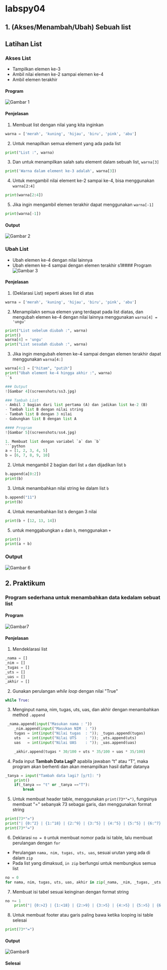 # labspy04
## 1. (Akses/Menambah/Ubah) Sebuah list
## Latihan List

### Akses List
- Tampilkan elemen ke-3
- Ambil nilai elemen ke-2 sampai elemen ke-4
- Ambil elemen terakhir

#### Program
![Gambar 1](screenshots/ss1.jpg)

#### Penjelasan
1. Membuat list dengan nilai yang kita inginkan
```python
warna = ['merah', 'kuning', 'hijau', 'biru', 'pink', 'abu']
```

2. Untuk menapilkan semua element yang ada pada list
```python
print("List :", warna)
```

3. Dan untuk menampilkan salah satu element dalam sebuah list, `warna[3]`
```python
print('Warna dalam element ke-3 adalah', warna[3])
```

4. Untuk mengambil nilai element ke-2 sampai ke-4, bisa menggunakan `warna[2:4]`
```python
print(warna[2:4])
```

5. Jika ingin mengambil elemen terakhir dapat menggunakan `warna[-1]`
```python
print(warna[-1])
```

#### Output
![Gambar 2](screenshots/sss1.jpg)

###  Ubah List
- Ubah elemen ke-4 dengan nilai lainnya
- Ubah elemen ke-4 sampai dengan elemen terakhir
s1#### Program
![Gambar 3](screenshots/ss2.jpg)

#### Penjelasan
1. (Deklarasi List) seperti akses list di atas
```python
warna = ['merah', 'kuning', 'hijau', 'biru', 'pink', 'abu']
```

2. Menampilakn semua elemen yang terdapat pada list diatas, dan mengubah elemen ke-4 dengan nilai lainnya menggunakan `warna[4] = 'ungu'`
```python
print("List sebelum diubah :", warna)
print()
warna[4] = 'ungu'
print("List sesudah diubah :", warna)
```

3. Jika ingin mengubah elemen ke-4 sampai dengan elemen terakhir dapat menggunakan `warna[4:]`
```python
warna[4:] = ["hitam", "putih"]
print("Ubah element ke-4 hingga akhir :", warna)
``s

### Output
![Gambar 4](screenshots/ss3.jpg)

### Tambah List
- Ambil 2 bagian dari list pertama (A) dan jadikan list ke-2 (B)
- Tambah list B dengan nilai string
- Tambah list B dengan 3 nilai
- Gabungkan list B dengan list A

#### Program
![Gambar 5](screenshots/ss4.jpg)

1. Membuat list dengan variabel `a` dan `b`
```python
a = [1, 2, 3, 4, 5]
b = [6, 7, 8, 9, 10]
```

2.  Untuk mengambil 2 bagian dari list `a`  dan dijadikan list  `b`
```python
b.append(a[0:2])
print(b)
```

3. Untuk menambahkan nilai string ke dalam list `b`
```python
b.append("11")
print(b)
```

4. Untuk menambahkan list  `b` dengan 3 nilai
```python
print(b + [12, 13, 14])
```

5. untuk menggabungkan `a` dan `b`, menggunakan `+`
```python
print()
print(a + b)
```

### Output
![Gambar 6 ](screenshots/ss5.jpg)



## 2. Praktikum
### Program sederhana untuk menambahkan data kedalam sebuat list 
#### Program
![Gambar7](screenshots/ss6.jpg)

#### Penjelasan
1. Mendeklarasi list
```python
_nama = []
_nim = []
_tugas = []
_uts = []
_uas = []
_akhir = []
```

2. Gunakan perulangan _while loop_ dengan nilai "True"
```python
while True:
```

3. Menginput nama, nim, tugas, uts, uas, dan akhir dengan menambahkan method `.append`
```python
 _nama.append(input("Masukan nama : "))
    _nim.append(input("Masukan NIM  : "))
    tugas = int(input("Nilai tugas  : ")); _tugas.append(tugas)
    uts   = int(input("Nilai UTS    : ")); _uts.append(uts)
    uas   = int(input("Nilai UAS    : ")); _uas.append(uas)

    _akhir.append(tugas * 30/100 + uts * 35/100 + uas * 35/100)
```

4. Pada input <b>Tambah Data Lagi?</b> apabila jawaban “t” atau “T”, maka program akan berhenti dan akan menampilkan hasil daftar datanya
```python
_tanya = input("Tambah data lagi? [y/t]: ")
    print()
    if(_tanya == "t" or _tanya =="T"):
        break
```

5. Untuk membuat header table, menggunakan `print(73*"=")`, fungsinya membuat "=" sebanyak 73 sebagai garis, dan menggunakan format string
```python
print(73*"=")
print("| {0:^2} | {1:^18} | {2:^9} | {3:^5} | {4:^5} | {5:^5} | {6:^7} |".format("No", "Nama", "NIM", "Tugas", "UTS", "UAS", "Akhir"))
print(73*"=")
```

6. Deklarasi `no = 0` untuk membuat nomor pada isi table, lalu membuat perulangan dengan `for`
- Perulangan `nama, nim, tugas, uts, uas`, sesuai urutan yang ada di dalam `zip`
- Pada list yang dimaksud, `in zip` berfungsi untuk membungkus semua list
```python
no = 0
for nama, nim, tugas, uts, uas, akhir in zip(_nama, _nim, _tugas, _uts, _uas, _akhir):
```

7. Membuat isi tabel sesuai keinginan dengan format string
```python
no += 1    
    print("| {0:>2} | {1:<18} | {2:>9} | {3:>5} | {4:>5} | {5:>5} | {6:>7.2f} |".format(no, nama, nim, tugas, uts, uas, akhir))
```

8. Untuk membuat footer atau garis paling bawa ketika looping isi table selesai
```python
print(73*"=")
```

#### Output
![Gambar8](screenshots/ss7.jpg)

#### Selesai
